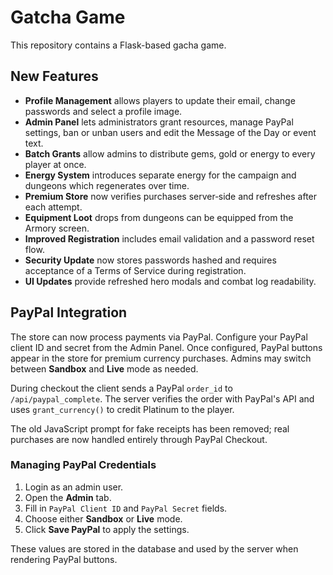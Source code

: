 # Gatcha Game

This repository contains a Flask-based gacha game.

## New Features

- **Profile Management** allows players to update their email, change passwords
  and select a profile image.
- **Admin Panel** lets administrators grant resources, manage PayPal settings,
  ban or unban users and edit the Message of the Day or event text.
- **Batch Grants** allow admins to distribute gems, gold or energy to every player at once.
- **Energy System** introduces separate energy for the campaign and dungeons
  which regenerates over time.
- **Premium Store** now verifies purchases server‑side and refreshes after each
  attempt.
- **Equipment Loot** drops from dungeons can be equipped from the Armory screen.
- **Improved Registration** includes email validation and a password reset flow.
- **Security Update** now stores passwords hashed and requires acceptance of a Terms of Service during registration.
- **UI Updates** provide refreshed hero modals and combat log readability.

## PayPal Integration

The store can now process payments via PayPal. Configure your PayPal client ID and secret from the Admin Panel. Once configured, PayPal buttons appear in the store for premium currency purchases. Admins may switch between **Sandbox** and **Live** mode as needed.

During checkout the client sends a PayPal `order_id` to `/api/paypal_complete`.
The server verifies the order with PayPal's API and uses `grant_currency()` to credit Platinum to the player.

The old JavaScript prompt for fake receipts has been removed; real purchases are now handled entirely through PayPal Checkout.

### Managing PayPal Credentials
1. Login as an admin user.
2. Open the **Admin** tab.
3. Fill in `PayPal Client ID` and `PayPal Secret` fields.
4. Choose either **Sandbox** or **Live** mode.
5. Click **Save PayPal** to apply the settings.

These values are stored in the database and used by the server when rendering PayPal buttons.
